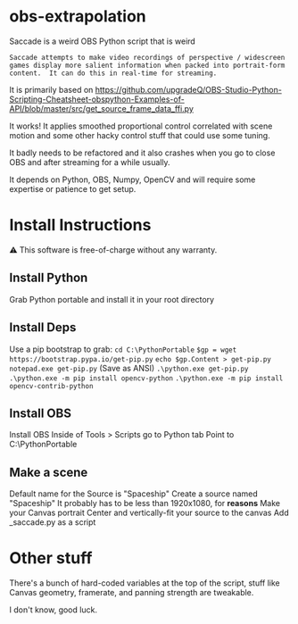 # obs-extrapolation
Saccade is a weird OBS Python script that is weird

`Saccade attempts to make video recordings of perspective / widescreen games display more salient information when packed into portrait-form content. 
It can do this in real-time for streaming.`

It is primarily based on https://github.com/upgradeQ/OBS-Studio-Python-Scripting-Cheatsheet-obspython-Examples-of-API/blob/master/src/get_source_frame_data_ffi.py

It works! It applies smoothed proportional control correlated with scene motion and some other hacky control stuff that could use some tuning.

It badly needs to be refactored and it also crashes when you go to close OBS and after streaming for a while usually.

It depends on Python, OBS, Numpy, OpenCV and will require some expertise or patience to get setup.

# Install Instructions
⚠ This software is free-of-charge without any warranty.

## Install Python
Grab Python portable and install it in your root directory

## Install Deps
Use a pip bootstrap to grab:
`cd C:\PythonPortable`
`$gp = wget https://bootstrap.pypa.io/get-pip.py`
`echo $gp.Content > get-pip.py`
`notepad.exe get-pip.py` (Save as ANSI)
`.\python.exe get-pip.py`
`.\python.exe -m pip install opencv-python`
`.\python.exe -m pip install opencv-contrib-python`

## Install OBS
Install OBS
Inside of Tools > Scripts go to Python tab
Point to C:\PythonPortable

## Make a scene
Default name for the Source is "Spaceship"
Create a source named "Spaceship" It probably has to be less than 1920x1080, for **reasons**
Make your Canvas portrait
Center and vertically-fit your source to the canvas
Add _saccade.py as a script

# Other stuff
There's a bunch of hard-coded variables at the top of the script, stuff like Canvas geometry, framerate, and panning strength are tweakable.

I don't know, good luck.

